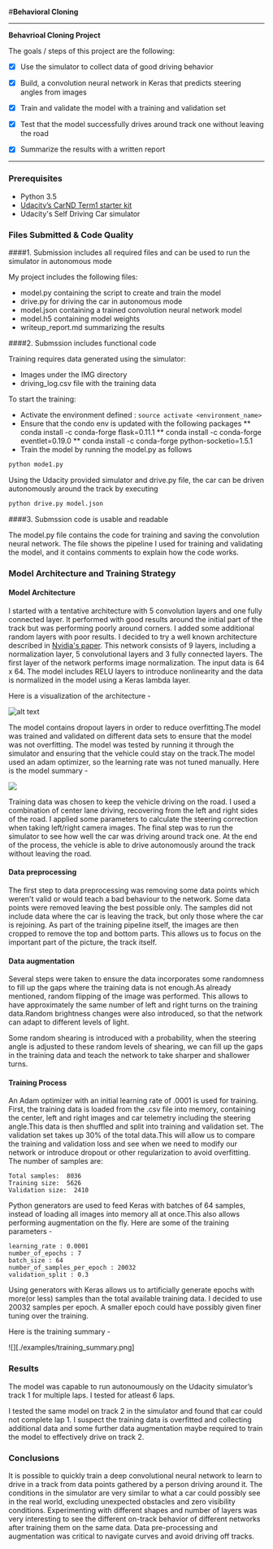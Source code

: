 #**Behavioral Cloning** 

---

**Behavrioal Cloning Project**

The goals / steps of this project are the following:
* [x]  Use the simulator to collect data of good driving behavior
* [x]  Build, a convolution neural network in Keras that predicts steering angles from images
* [x]  Train and validate the model with a training and validation set
* [x]  Test that the model successfully drives around track one without leaving the road
* [x]  Summarize the results with a written report


[//]: # (Image References)

[image1]: ./examples/model.png "Model Visualization"

---
### Prerequisites
* Python 3.5
* [Udacity’s  CarND Term1 starter kit](https://github.com/udacity/CarND-Term1-Starter-Kit/blob/master/README.md)
* Udacity's Self Driving Car simulator


### Files Submitted & Code Quality

####1. Submission includes all required files and can be used to run the simulator in autonomous mode

My project includes the following files:
* model.py containing the script to create and train the model
* drive.py for driving the car in autonomous mode
* model.json containing a trained convolution neural network model
* model.h5 containing model weights
* writeup_report.md summarizing the results

####2. Submssion includes functional code

Training requires data generated using the simulator:
- Images under the IMG directory
- driving_log.csv file with the training data

To start the training:
* Activate the environment defined : `source activate <environment_name>`
* Ensure that the condo env is updated with the following packages
** conda install -c conda-forge flask=0.11.1
** conda install -c conda-forge eventlet=0.19.0
** conda install -c conda-forge python-socketio=1.5.1
* Train the model by running the model.py as follows
```sh
python mode1.py
```
Using the Udacity provided simulator and drive.py file, the car can be driven autonomously around the track by executing 
```sh
python drive.py model.json
```

####3. Submssion code is usable and readable

The model.py file contains the code for training and saving the convolution neural network. The file shows the pipeline I used for training and validating the model, and it contains comments to explain how the code works.

### Model Architecture and Training Strategy

#### Model Architecture

I started with a tentative architecture with 5 convolution layers and one fully connected layer. It performed with good results around the initial part of the track but was performing poorly around corners. I added some additional random layers with poor results. I decided to try a well known architecture described in [Nvidia's paper](http://images.nvidia.com/content/tegra/automotive/images/2016/solutions/pdf/end-to-end-dl-using-px.pdf). This network consists of 9 layers, including a normalization layer, 5 convolutional layers and 3 fully connected layers. The first layer of the network performs image normalization. The input data is 64 x 64. The model includes RELU layers to introduce nonlinearity and the data is normalized in the model using a Keras lambda layer.

Here is a visualization of the architecture - 

![alt text][image1]

The model contains dropout layers in order to reduce overfitting.The model was trained and validated on different data sets to ensure that the model was not overfitting. The model was tested by running it through the simulator and ensuring that the vehicle could stay on the track.The model used an adam optimizer, so the learning rate was not tuned manually. Here is the model summary - 

![](./examples/model_summary.png)

Training data was chosen to keep the vehicle driving on the road. I used a combination of center lane driving, recovering from the left and right sides of the road. I applied some parameters to calculate the steering correction when taking left/right camera images. The final step was to run the simulator to see how well the car was driving around track one. At the end of the process, the vehicle is able to drive autonomously around the track without leaving the road.

#### Data preprocessing

The first step to data preprocessing was removing some data points which weren't valid or would teach a bad behaviour to the network. Some data points were removed leaving the best possible only. The samples did not include data where the car is leaving the track, but only those where the car is rejoining. As part of the training pipeline itself, the images are then cropped to remove the top and bottom parts. This allows us to focus on the important part of the picture, the track itself.

#### Data augmentation

Several steps were taken to ensure the data incorporates some randomness to fill up the gaps where the training data is not enough.As already mentioned, random flipping of the image was performed. This allows to have approximately the same number of left and right turns on the training data.Random brightness changes were also introduced, so that the network can adapt to different levels of light.

Some random shearing is introduced with a probability, when the steering angle is adjusted to these random levels of shearing, we can fill up the gaps in the training data and teach the network to take sharper and shallower turns.

#### Training Process

An Adam optimizer with an initial learning rate of .0001 is used for training. First, the training data is loaded from the .csv file into memory, containing the center, left and right images and car telemetry including the steering angle.This data is then shuffled and split into training and validation set. The validation set takes up 30% of the total data.This will allow us to compare the training and validation loss and see when we need to modify our network or introduce dropout or other regularization to avoid overfitting. 
The number of samples are:

```
Total samples:  8036
Training size:  5626
Validation size:  2410
```

Python generators are used to feed Keras with batches of 64 samples, instead of loading all images into memory all at once.This also allows performing augmentation on the fly. Here are some of the training parameters -
```
learning_rate : 0.0001
number_of_epochs : 7
batch_size : 64
number_of_samples_per_epoch : 20032
validation_split : 0.3
```

Using generators with Keras allows us to artificially generate epochs with more(or less) samples than the total available training data. I decided to use 20032 samples per epoch. A smaller epoch could have possibly given finer tuning over the training.

Here is the training summary -

![][./examples/training_summary.png]

### Results

The model was capable to run autonoumously on the Udacity simulator’s track 1 for multiple laps. I tested for atleast 6 laps. 

I tested the same model on track 2 in the simulator and found that car could not complete lap 1. I suspect the training data is overfitted and collecting additional data and some further data augmentation maybe required to train the model to effectively drive on track 2.

### Conclusions

It is possible to quickly train a deep convolutional neural network to learn to drive in a track from data points gathered by a person driving around it. The conditions in the simulator are very similar to what a car could possibly see in the real world, excluding unexpected obstacles and zero visibility conditions. Experimenting with different shapes and number of layers was very interesting to see the different on-track behavior of different networks after training them on the same data. Data pre-processing and augmentation was critical to navigate curves and avoid driving off tracks.  



